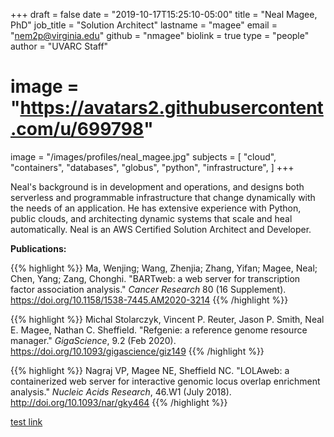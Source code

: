 +++
draft = false
date = "2019-10-17T15:25:10-05:00"
title = "Neal Magee, PhD"
job_title = "Solution Architect"
lastname = "magee"
email = "nem2p@virginia.edu"
github = "nmagee"
biolink = true
type = "people"
author = "UVARC Staff"
# image = "https://avatars2.githubusercontent.com/u/699798"
image = "/images/profiles/neal_magee.jpg"
subjects = [
  "cloud",
  "containers",
  "databases",
  "globus",
  "python",
  "infrastructure",
]
+++

Neal's background is in development and operations, and designs both serverless and programmable infrastructure that change dynamically with the needs of an application. He has extensive experience with Python, public clouds, and architecting dynamic systems that scale and heal automatically. Neal is an AWS Certified Solution Architect and Developer.

**Publications:**

{{% highlight %}}
Ma, Wenjing; Wang, Zhenjia; Zhang, Yifan; Magee, Neal; Chen, Yang; Zang, Chonghi. "BARTweb: a web server for transcription factor association analysis." <i>Cancer Research</i> 80 (16 Supplement). <a href="https://cancerres.aacrjournals.org/content/80/16_Supplement/3214.abstract" target="_new">https://doi.org/10.1158/1538-7445.AM2020-3214</a>
{{% /highlight %}}

{{% highlight %}}
Michal Stolarczyk, Vincent P. Reuter, Jason P. Smith, Neal E. Magee, Nathan C. Sheffield. "Refgenie: a reference genome resource manager." <i>GigaScience</i>, 9.2 (Feb 2020). <a href="https://doi.org/10.1093/gigascience/giz149" target="_new">https://doi.org/10.1093/gigascience/giz149</a>
{{% /highlight %}}

{{% highlight %}}
Nagraj VP, Magee NE, Sheffield NC. "LOLAweb: a containerized web server for interactive genomic locus overlap enrichment analysis." <i>Nucleic Acids Research</i>, 46.W1 (July 2018). <a href="http://doi.org/10.1093/nar/gky464" target="_new">http://doi.org/10.1093/nar/gky464</a>
{{% /highlight %}}

<a href="https://auth.uvasomrc.io/site/set-session.php?form=support-request">test link</a>
